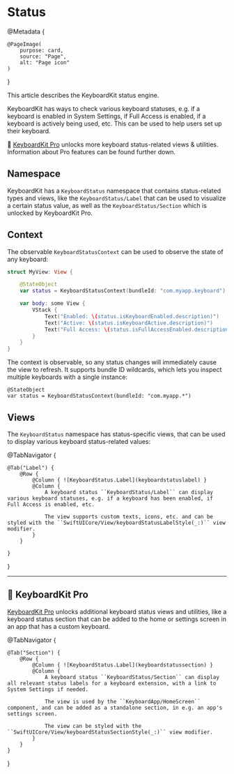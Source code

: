 # Status

@Metadata {

    @PageImage(
        purpose: card,
        source: "Page",
        alt: "Page icon"
    )
}

This article describes the KeyboardKit status engine.

KeyboardKit has ways to check various keyboard statuses, e.g. if a keyboard is enabled in System Settings, if Full Access is enabled, if a keyboard is actively being used, etc. This can be used to help users set up their keyboard. 

👑 [KeyboardKit Pro][Pro] unlocks more keyboard status-related views & utilities. Information about Pro features can be found further down.

[Pro]: https://github.com/KeyboardKit/KeyboardKitPro



## Namespace

KeyboardKit has a ``KeyboardStatus`` namespace that contains status-related types and views, like the ``KeyboardStatus/Label`` that can be used to visualize a certain status value, as well as the ``KeyboardStatus/Section`` which is unlocked by KeyboardKit Pro.



## Context

The observable ``KeyboardStatusContext`` can be used to observe the state of any keyboard:

```swift
struct MyView: View {

    @StateObject
    var status = KeyboardStatusContext(bundleId: "com.myapp.keyboard")

    var body: some View {
        VStack {
            Text("Enabled: \(status.isKeyboardEnabled.description)")
            Text("Active: \(status.isKeyboardActive.description)")
            Text("Full Access: \(status.isFullAccessEnabled.description)")
        }
    }
} 
```

The context is observable, so any status changes will immediately cause the view to refresh. It supports bundle ID wildcards, which lets you inspect multiple keyboards with a single instance:

```
@StateObject
var status = KeyboardStatusContext(bundleId: "com.myapp.*")
```


## Views

The ``KeyboardStatus`` namespace has status-specific views, that can be used to display various keyboard status-related values:

@TabNavigator {
    
    @Tab("Label") {
        @Row {
            @Column { ![KeyboardStatus.Label](keyboardstatuslabel) }
            @Column {
                A keyboard status ``KeyboardStatus/Label`` can display various keyboard statuses, e.g. if a keyboard has been enabled, if Full Access is enabled, etc.
                
                The view supports custom texts, icons, etc. and can be styled with the ``SwiftUICore/View/keyboardStatusLabelStyle(_:)`` view modifier.        
            }
        }

    }
}


---

## 👑 KeyboardKit Pro

[KeyboardKit Pro][Pro] unlocks additional keyboard status views and utilities, like a keyboard status section that can be added to the home or settings screen in an app that has a custom keyboard.

[Pro]: https://github.com/KeyboardKit/KeyboardKitPro

@TabNavigator {
    
    @Tab("Section") {
        @Row {
            @Column { ![KeyboardStatus.Label](keyboardstatussection) }
            @Column {
                A keyboard status ``KeyboardStatus/Section`` can display all relevant status labels for a keyboard extension, with a link to System Settings if needed.
                
                The view is used by the ``KeyboardApp/HomeScreen`` component, and can be added as a standalone section, in e.g. an app's settings screen. 
                
                The view can be styled with the ``SwiftUICore/View/keyboardStatusSectionStyle(_:)`` view modifier.
            }
        }
    }
}
